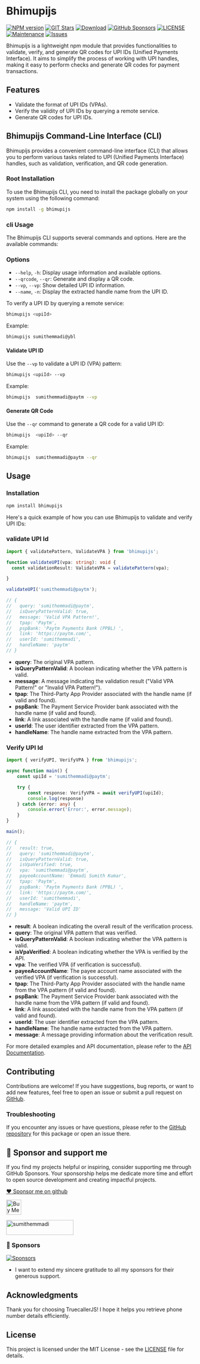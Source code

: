 # Bhimupijs

[![NPM version](https://img.shields.io/npm/v/bhimupijs.svg)](https://www.npmjs.com/package/bhimupijs)
[![GIT Stars](https://img.shields.io/github/stars/sumithemmadi/bhimupijs)](https://github.com/sumithemmadi/bhimupijs/)
[![Download](https://img.shields.io/npm/dt/bhimupijs.svg)](https://github.com/sumithemmadi/bhimupijs)
[![GitHub Sponsors](https://img.shields.io/badge/sponsor-1-blue)](https://github.com/sumithemmadi/bhimupijs)
[![LICENSE](https://img.shields.io/npm/l/bhimupijs.svg)](https://github.com/sumithemmadi/bhimupijs/blob/main/LICENSE)
[![Maintenance](https://img.shields.io/npms-io/maintenance-score/bhimupijs)](https://github.com/sumithemmadi/bhimupijs)
[![Issues](https://img.shields.io/github/issues/sumithemmadi/bhimupijs)](https://github.com/sumithemmadi/bhimupijs/issues)

<!-- [![GitHub Sponsors](https://img.shields.io/github/sponsors/sumithemmadi)](https://github.com/sumithemmadi/bhimupijs) -->


Bhimupijs is a lightweight npm module that provides functionalities to validate, verify, and generate QR codes for UPI IDs (Unified Payments Interface). It aims to simplify the process of working with UPI handles, making it easy to perform checks and generate QR codes for payment transactions.

## Features

- Validate the format of UPI IDs (VPAs).
- Verify the validity of UPI IDs by querying a remote service.
- Generate QR codes for UPI IDs.

## Bhimupijs Command-Line Interface (CLI)

Bhimupijs provides a convenient command-line interface (CLI) that allows you to perform various tasks related to UPI (Unified Payments Interface) handles, such as validation, verification, and QR code generation.

### Root Installation

To use the Bhimupijs CLI, you need to install the package globally on your system using the following command:

```bash
npm install -g bhimupijs
```

### cli Usage

The Bhimupijs CLI supports several commands and options. Here are the available commands:

### Options

- `--help`, `-h`: Display usage information and available options.
- `--qrcode`, `--qr`: Generate and display a QR code.
- `--vp`, `--vp`: Show detailed UPI ID information.
- `--name`, `-n`: Display the extracted handle name from the UPI ID.
  
To verify a UPI ID by querying a remote service:

```bash
bhimupijs <upiId> 
```

Example:

```bash
bhimupijs sumithemmadi@ybl
```

#### Validate UPI ID

Use the `--vp`  to validate a UPI ID (VPA) pattern:

```bash
bhimupijs <upiId> --vp
```

Example:

```bash
bhimupijs  sumithemmadi@paytm --vp
```

#### Generate QR Code

Use the `--qr` command to generate a QR code for a valid UPI ID:

```bash
bhimupijs  <upiId> --qr
```

Example:

```bash
bhimupijs  sumithemmadi@paytm --qr
```


## Usage

### Installation

```bash
npm install bhimupijs
```

Here's a quick example of how you can use Bhimupijs to validate and verify UPI IDs:

### **validate UPI Id**
  
```typescript
import { validatePattern, ValidateVPA } from 'bhimupijs';

function validateUPI(vpa: string): void {
  const validationResult: ValidateVPA = validatePattern(vpa);

}

validateUPI('sumithemmadi@paytm');

// {
//   query: 'sumithemmadi@paytm',
//   isQueryPatternValid: true,
//   message: 'Valid VPA Pattern!',
//   tpap: 'Paytm',
//   pspBank: 'Paytm Payments Bank (PPBL) ',
//   link: 'https://paytm.com/',
//   userId: 'sumithemmadi',
//   handleName: 'paytm'
// }

```

- **query**: The original VPA pattern.
- **isQueryPatternValid**: A boolean indicating whether the VPA pattern is valid.
- **message**: A message indicating the validation result ("Valid VPA Pattern!" or "Invalid VPA Pattern!").
- **tpap**: The Third-Party App Provider associated with the handle name (if valid and found).
- **pspBank**: The Payment Service Provider bank associated with the handle name (if valid and found).
- **link**: A link associated with the handle name (if valid and found).
- **userId**: The user identifier extracted from the VPA pattern.
- **handleName**: The handle name extracted from the VPA pattern.

### **Verify UPI Id**

```typescript
import { verifyUPI, VerifyVPA } from 'bhimupijs';

async function main() {
    const upiId = 'sumithemmadi@paytm';

    try {
        const response: VerifyVPA = await verifyUPI(upiId);
        console.log(response)
    } catch (error: any) {
        console.error('Error:', error.message);
    }
}

main();

// {
//   result: true,
//   query: 'sumithemmadi@paytm',
//   isQueryPatternValid: true,
//   isVpaVerified: true,
//   vpa: 'sumithemmadi@paytm',
//   payeeAccountName: 'Emmadi Sumith Kumar',
//   tpap: 'Paytm',
//   pspBank: 'Paytm Payments Bank (PPBL) ',
//   link: 'https://paytm.com/',
//   userId: 'sumithemmadi',
//   handleName: 'paytm',
//   message: 'Valid UPI ID'
// }

```
- **result**: A boolean indicating the overall result of the verification process.
- **query**: The original VPA pattern that was verified.
- **isQueryPatternValid**: A boolean indicating whether the VPA pattern is valid.
- **isVpaVerified**: A boolean indicating whether the VPA is verified by the API.
- **vpa**: The verified VPA (if verification is successful).
- **payeeAccountName**: The payee account name associated with the verified VPA (if verification is successful).
- **tpap**: The Third-Party App Provider associated with the handle name from the VPA pattern (if valid and found).
- **pspBank**: The Payment Service Provider bank associated with the handle name from the VPA pattern (if valid and found).
- **link**: A link associated with the handle name from the VPA pattern (if valid and found).
- **userId**: The user identifier extracted from the VPA pattern.
- **handleName**: The handle name extracted from the VPA pattern.
- **message**: A message providing information about the verification result.



For more detailed examples and API documentation, please refer to the [API Documentation](./typings/index.d.ts).

## Contributing

Contributions are welcome! If you have suggestions, bug reports, or want to add new features, feel free to open an issue or submit a pull request on [GitHub](https://github.com/sumithemmadi/bhimupijs).

### Troubleshooting

If you encounter any issues or have questions, please refer to the [GitHub repository](https://github.com/sumithemmadi/bhimupijs) for this package or open an issue there.

## 💝 Sponsor and support me

If you find my projects helpful or inspiring, consider supporting me through GitHub Sponsors. Your sponsorship helps me dedicate more time and effort to open source development and creating impactful projects.

[:heart: Sponsor me on github](https://github.com/sponsors/sumithemmadi?o=sd&sc=t)

<a href='https://ko-fi.com/W7W4OZNLF' target='_blank'><img height='40' style='border:0px;height:40px;' src='https://storage.ko-fi.com/cdn/kofi3.png?v=3' border='0' alt='Buy Me a Coffee at ko-fi.com' /></a>

<a href="https://www.buymeacoffee.com/sumithemmadi"> <img align="left" src="https://cdn.buymeacoffee.com/buttons/v2/default-yellow.png" height="40" width="180" alt="sumithemmadi" /></a><br><br>

### 💖 Sponsors

[![Sponsors](https://sumithemmadi.github.io/sponsors.svg)](https://github.com/sponsors/sumithemmadi/)

- I want to extend my sincere gratitude to all my sponsors for their generous support.

## Acknowledgments

Thank you for choosing TruecallerJS! I hope it helps you retrieve phone number details efficiently.


## License

This project is licensed under the MIT License - see the [LICENSE](./LICENSE) file for details.

